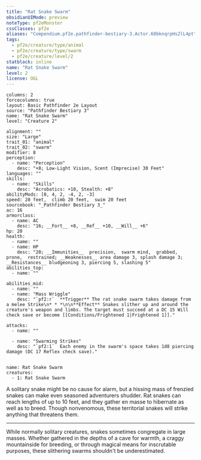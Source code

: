 ```yaml
---
title: "Rat Snake Swarm"
obsidianUIMode: preview
noteType: pf2eMonster
cssClasses: pf2e
aliases: "Compendium.pf2e.pathfinder-bestiary-3.Actor.60bknqrpHs2lL4pt" 
tags:
  - pf2e/creature/type/animal
  - pf2e/creature/type/swarm
  - pf2e/creature/level/2
statblock: inline
name: "Rat Snake Swarm"
level: 2
license: OGL
---
```


```statblock
columns: 2
forcecolumns: true
layout: Basic Pathfinder 2e Layout
source: "Pathfinder Bestiary 3"
name: "Rat Snake Swarm"
level: "Creature 2"

alignment: ""
size: "Large"
trait_01: "animal"
trait_02: "swarm"
modifier: 8
perception:
  - name: "Perception"
    desc: "+8; Low-Light Vision, Scent (Imprecise) 30 Feet"
languages: ""
skills:
  - name: "Skills"
    desc: "Acrobatics: +10, Stealth: +8"
abilityMods: [0, 4, 2, -4, 2, -3]
speed: 20 feet,  climb 20 feet,  swim 20 feet
sourcebook: "_Pathfinder Bestiary 3_"
ac: 16
armorclass:
  - name: AC
    desc: "16; __Fort__ +8, __Ref__ +10, __Will__ +6"
hp: 20
health:
  - name: ""
  - name: HP
    desc: "20; __Immunities__  precision,  swarm mind,  grabbed,  prone,  restrained; __Weaknesses__ area damage 3, splash damage 3; __Resistances__ bludgeoning 3, piercing 5, slashing 5"
abilities_top:
  - name: ""

abilities_mid:
  - name: ""
  - name: "Mass Wriggle"
    desc: "`pf2:r`  **Trigger** The rat snake swarm takes damage from a melee Strike\n* * *\n\n**Effect** Snakes slither up and around the creature's weapon and limbs. The target must succeed at a DC 15 Will check save or become [[Conditions/Frightened 1|Frightened 1]]."

attacks:
  - name: ""

  - name: "Swarming Strikes"
    desc: "`pf2:1`  Each enemy in the swarm's space takes 1d8 piercing damage (DC 17 Reflex check save)."
 
```

```encounter-table
name: Rat Snake Swarm
creatures:
  - 1: Rat Snake Swarm
```



A solitary snake might be no cause for alarm, but a hissing mass of frenzied snakes can make even seasoned adventurers shudder. Rat snakes can reach lengths of up to 10 feet, and they gather en masse to hibernate as well as to breed. Though nonvenomous, these territorial snakes will strike anything that threatens them.

* * *

While normally solitary creatures, snakes sometimes congregate in large masses. Whether gathered in the depths of a cave for warmth, a craggy mountainside for breeding, or through magical means for inscrutable purposes, these slithering swarms shouldn't be underestimated.

